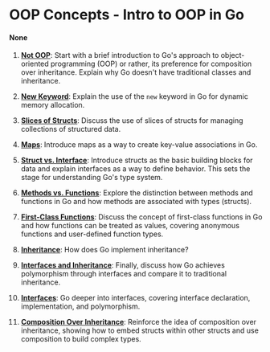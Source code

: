 # OOP Concepts - Intro to OOP in Go
#### None

1. **[Not OOP](01-not_oop.md)**: Start with a brief introduction to Go's approach to object-oriented programming (OOP) or rather, its preference for composition over inheritance. Explain why Go doesn't have traditional classes and inheritance.

2. **[New Keyword](02-new_keyword.md)**: Explain the use of the `new` keyword in Go for dynamic memory allocation.

3. **[Slices of Structs](03-slices_of_structs.md)**: Discuss the use of slices of structs for managing collections of structured data.

4. **[Maps](04-maps.md)**: Introduce maps as a way to create key-value associations in Go.

5. **[Struct vs. Interface](05-struct_vs_interface.md)**: Introduce structs as the basic building blocks for data and explain interfaces as a way to define behavior. This sets the stage for understanding Go's type system.

6. **[Methods vs. Functions](06-methods_vs_functions.md)**: Explore the distinction between methods and functions in Go and how methods are associated with types (structs).

7. **[First-Class Functions](07-first_class_func.md)**: Discuss the concept of first-class functions in Go and how functions can be treated as values, covering anonymous functions and user-defined function types.

8. **[Inheritance](08-inheritance.md)**: How does Go implement inheritance?

9. **[Interfaces and Inheritance](09-interfaces_and_inheritance.md)**: Finally, discuss how Go achieves polymorphism through interfaces and compare it to traditional inheritance.

10. **[Interfaces](10-interfaces.md)**: Go deeper into interfaces, covering interface declaration, implementation, and polymorphism.
   
11. **[Composition Over Inheritance](11-comp_over_inherit.md)**: Reinforce the idea of composition over inheritance, showing how to embed structs within other structs and use composition to build complex types.



<!-- **[Not OOP](not_oop.md)**
**[New Keyword](new_keyword.md)** 
**[Slices of Structs](slices_of_structs.md)** 
**[Maps](maps.md)** 
**[Struct vs. Interface](struct_vs_interface.md)**
**[Methods vs. Functions](methods_vs_functions.md)**
**[First-Class Functions](first_class_func.md)**
**[inheritance.md](inheritance.md)**
**[Interfaces](interfaces.md)**
**[Interfaces and Inheritance](interfaces_and_inheritance.md)**
**[Composition Over Inheritance](comp_over_inherit.md)** -->